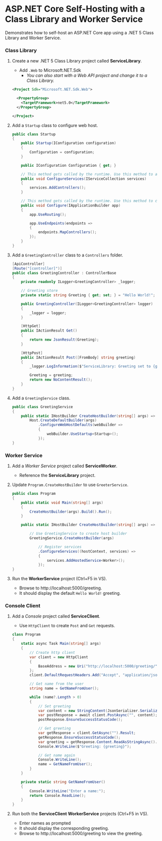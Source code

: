 # ASP.NET Core Self-Hosting with a Class Library and Worker Service

Demonstrates how to self-host an ASP.NET Core app using a .NET 5 Class Library and Worker Service.

### Class Library

1. Create a new .NET 5 Class Library project called **ServiceLibrary**.
   - Add `.Web` to  Microsoft.NET.Sdk
     - _You can also start with a Web API project and change it to a Class Library._
    ```xml
    <Project Sdk="Microsoft.NET.Sdk.Web">

      <PropertyGroup>
        <TargetFramework>net5.0</TargetFramework>
      </PropertyGroup>

    </Project>
    ```

2. Add a `Startup` class to configure web host.

    ```csharp
    public class Startup
    {
        public Startup(IConfiguration configuration)
        {
            Configuration = configuration;
        }

        public IConfiguration Configuration { get; }

        // This method gets called by the runtime. Use this method to add services to the container.
        public void ConfigureServices(IServiceCollection services)
        {
            services.AddControllers();
        }

        // This method gets called by the runtime. Use this method to configure the HTTP request pipeline.
        public void Configure(IApplicationBuilder app)
        {
            app.UseRouting();

            app.UseEndpoints(endpoints =>
            {
                endpoints.MapControllers();
            });
        }
    }
    ```

3. Add a `GreetingController` class to a `Controllers` folder.

    ```csharp
    [ApiController]
    [Route("[controller]")]
    public class GreetingController : ControllerBase
    {
        private readonly ILogger<GreetingController> _logger;

        // Greeting store
        private static string Greeting { get; set; } = "Hello World!";

        public GreetingController(ILogger<GreetingController> logger)
        {
            _logger = logger;
        }

        [HttpGet]
        public IActionResult Get()
        {
            return new JsonResult(Greeting);
        }

        [HttpPost]
        public IActionResult Post([FromBody] string greeting)
        {
            _logger.LogInformation($"ServiceLibrary: Greeting set to {greeting}");

            Greeting = greeting;
            return new NoContentResult();
        }
    }
    ```

4. Add a `GreetingService` class.

    ```csharp
    public class GreetingService
    {
        public static IHostBuilder CreateHostBuilder(string[] args) =>
            Host.CreateDefaultBuilder(args)
                .ConfigureWebHostDefaults(webBuilder =>
                {
                    webBuilder.UseStartup<Startup>();
                });
    }
    ```

### Worker Service

1. Add a _Worker Service_ project called **ServiceWorker**.
    - Reference the **ServiceLibrary** project.

2. Update `Program.CreateHostBuilder` to use `GreeterService`.

    ```csharp
    public class Program
    {
        public static void Main(string[] args)
        {
            CreateHostBuilder(args).Build().Run();
        }

        public static IHostBuilder CreateHostBuilder(string[] args) =>

            // Use GreetingService to create host builder
            GreetingService.CreateHostBuilder(args)

                // Register services
                .ConfigureServices((hostContext, services) =>
                {
                    services.AddHostedService<Worker>();
                });
    }
    ```

3. Run the **WorkerService** project (Ctrl+F5 in VS).
   - Browse to http://localhost:5000/greeting.
   - It should display the default `Hello World!` greeting.

### Console Client

1. Add a _Console_ project called **ServiceClient**.
    - Use `HttpClient` to create `Post` and `Get` requests.

    ```csharp
    class Program
    {
        static async Task Main(string[] args)
        {
            // Create http client
            var client = new HttpClient
            {
                BaseAddress = new Uri("http://localhost:5000/greeting/"),
            };
            client.DefaultRequestHeaders.Add("Accept", "application/json");

            // Get name from the user
            string name = GetNameFromUser();

            while (name?.Length > 0)
            {
                // Set greeting
                var content = new StringContent(JsonSerializer.Serialize($"Hello {name}"), Encoding.UTF8, "application/json");
                var postResponse = await client.PostAsync("", content);
                postResponse.EnsureSuccessStatusCode();

                // Get greeting
                var getResponse = client.GetAsync("").Result;
                getResponse.EnsureSuccessStatusCode();
                var greeting = getResponse.Content.ReadAsStringAsync().Result;
                Console.WriteLine($"Greeting: {greeting}");

                // Get name again
                Console.WriteLine();
                name = GetNameFromUser();
            }
        }

        private static string GetNameFromUser()
        {
            Console.WriteLine("Enter a name:");
            return Console.ReadLine();
        }
    }
    ```

3. Run both the **ServiceClient** **WorkerService** projects (Ctrl+F5 in VS).
   - Enter names as prompted
   - It should display the corresponding greeting.
   - Browse to http://localhost:5000/greeting to view the greeting.

